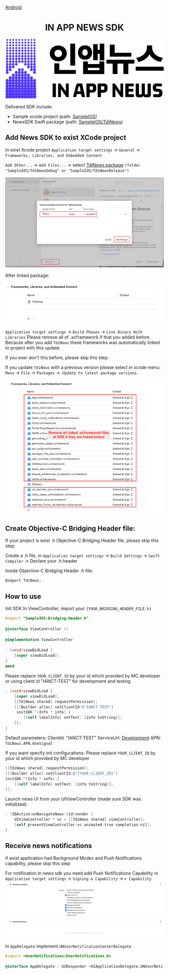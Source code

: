 [Android](https://github.com/kaivumetacrew/Readme/tree/main/nsdkaos)

<div align="center">


# IN APP NEWS SDK
![logo_ko](https://raw.githubusercontent.com/kaivumetacrew/Readme/main/nsdkaos/logo_ko.png)

</div>

Delivered SDK include:

- Sample xcode project (path: [SampleIOS]())
- NewsSDK Swift package (path: [SampleIOS/TdiNews]())

## Add News SDK to exist XCode project

In exist Xcode project
`Application target settings` -> `General` -> `Frameworks, Libraries, and Embedded Content`

`Add Other...` -> `Add Files...` -> select [TdiNews package]() `(folder "SampleIOS/TdiNewsDebug" or "SampleIOS/TdiNewsRelease")`

![add_package](https://raw.githubusercontent.com/kaivumetacrew/Readme/main/nsdkios/add_package.png)

After linked package:

![embed_framework](https://raw.githubusercontent.com/kaivumetacrew/Readme/main/nsdkios/embed_framework.png)

`Application target settings` -> `Build Phases` -> `Link Binary With Libraries`
Please remove all of .xcframework if that you added before. Because after you add `TdiNews` these
frameworks was automatically linked to project with this update.

If you ever don't this before, please skip this step.

If you update `TdiNews` with a previous version please select in xcode menu:
`Menu` -> `File` -> `Packages` ->` Update to latest package versions`.

![remove_framework](https://raw.githubusercontent.com/kaivumetacrew/Readme/main/nsdkios/remove_framework.png)


## Create Objective-C Bridging Header file:
If your project is exist .h Objective-C Bridging Header file, please skip this step.

Create a .h file, in `Application target settings` -> `Build Settings` -> `Swift Compiler` -> Declare your .h header

Inside Objective-C Bridging Header .h file:
```objectivec
@import TdiNews;
```

## How to use

Init SDK
In ViewController, import your `{YOUR_BRIDGING_HEADER_FILE.h}`
```objectivec
#import "SampleIOS-Bridging-Header.h"

@interface ViewController ()

@implementation ViewController

- (void)viewDidLoad {
    [super viewDidLoad];
}
@end
```

Please replace `YOUR_CLIENT_ID` by your id which provided by MC developer
or using client id "IANCT-TEST" for development and testing
```objectivec
- (void)viewDidLoad {
    [super viewDidLoad];
    [[TdiNews shared] requestPermission];
    [[[Builder alloc] setClientId:@"IANCT-TEST"]
     initSDK:^(Info * info) {
        [[self labelInfo] setText: [info toString]];
    }];
}
```

Default parameters:
ClientId: "IANCT-TEST"
ServiceUrl: [Development](https://api.inappnews.net)
APN: `TdiNews.APN.OneSignal`

If you want specify init configurations:
Please replace `YOUR_CLIENT_ID` by your id which provided by MC developer
```objectivec
[[TdiNews shared] requestPermission];
[[[Builder alloc] setClientId:@"{YOUR_CLIENT_ID}"]
initSDK:^(Info * info) {
    [[self labelInfo] setText: [info toString]];
}];
```

Launch news UI from your UIViewController (made sure SDK was initialized):
```objectivec
- (IBAction)onNavigateNews:(id)sender {
    UIViewController * vc = [[TdiNews shared] viewController];
    [self presentViewController:vc animated:true completion:nil];
}
```

## Receive news notifications
If exist application had Background Modes and Push Notifications capability, please skip this step

For notification in news sdk you need add Push Notifications Capability
in `Application target settings` -> `Signing & Capability` -> `+ Capability`
![push_notifications](https://raw.githubusercontent.com/kaivumetacrew/Readme/main/nsdkios/push_notifications.png)

In `AppDelegate` implement `UNUserNotificationCenterDelegate` 
```objectivec
#import <UserNotifications/UserNotifications.h>

@interface AppDelegate : UIResponder <UIApplicationDelegate,UNUserNotificationCenterDelegate>
```

